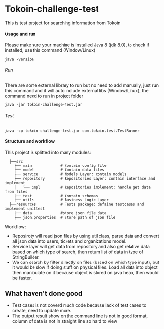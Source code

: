 # Tokoin-challenge-test
This is test project for searching information from Tokoin 

#### Usage and run
Please make sure your machine is installed Java 8 (jdk 8.0), to check if installed, use this command (Window/Linux)

```
java -version
```

###### Run
There are some external library to run but no need to add manually, just run this command and it will auto include external libs (Window/Linux), the command need to run in project folder

```
java -jar tokoin-challenge-test.jar
```
###### Test
```
java -cp tokoin-challenge-test.jar com.tokoin.test.TestRunner
```
#### Structure and workflow
This project is splitted into many modules:

	  ├──src
		├── main             # Contain config file
		├── model            # Contain data files
		├── service          # Models Layer: contain models
		├── repository       # Repositories Layer: contain interface and implement
		│   └── impl         # Repositories implement: handle get data from files
		├── test             # Contain schemas
		├── utils            # Business Logic Layer  
	  ├──resources           # Tests package: defaine testcases and implement unittest
		├── data			 #store json file data
		├── json.properties  # store path of json file

Workflow:

- Reposiroty will read json files by using util class, parse data and convert all json data into users, tickets and organizations model.
- Service layer will get data from repository and also get relative data based on which type of search, then return list of data in type of StringBuilder.
- We can search by filter directly on files (based on which type input), but it would be slow if doing stuff on physical files. Load all data into object then manipulate on it because object is stored on java heap, then would be faster.
## What haven't done good
- Test cases is not coverd much code because lack of test cases to create, need to update more.
- The output result show on the command line is not in good format, column of data is not in straight line so hard to view